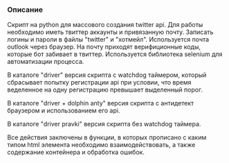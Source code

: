 <h3>Описание</h3>
<p>Скрипт на python для массового создания twitter api. Для работы необходимо иметь твиттер аккаунты и привязанную почту. Записать логины и пароли в файлы "twitter" и "хотмейл". Используется почта outlook через браузер. На почту приходят верифиционные 
коды, которые бот забивает в твиттер. Используется библиотека selenium для автоматизации процесса.</p>
<p>В каталоге "driver" версия скрипта с watchdog таймером, который сбрасывает попытку регистрации api при условии, что время веделенное на одну регистрацию превышает выделенный порог.</p>
<p>В каталоге "driver + dolphin anty" версия скрипта с антидетект браузером и использованием его api.</p>
<p>В каталоге "driver pravki" версия скрипта без watchdog таймера.</p>
<p>Все действия заключены в функции, в которых прописано с каким типом html элемента необходимо взаимодействовать, а также содержание контейнера и обработка ошибок.</p>
